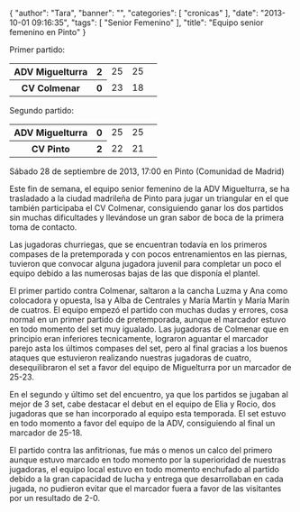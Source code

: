 {
  "author": "Tara",
  "banner": "",
  "categories": [
    "cronicas"
  ],
  "date": "2013-10-01 09:16:35",
  "tags": [
    "Senior Femenino"
  ],
  "title": "Equipo senior femenino en Pinto"
}

Primer partido:

<table>
  <tr>
	<th>ADV Miguelturra</th><th>2</th>
	<td>25</td><td>25</td><td></td>
  </tr>
  <tr>
	<th>CV Colmenar</th><th>0</th>
	<td>23</td><td>18</td><td></td>
  </tr>
</table>

Segundo partido:

<table>
  <tr>
	<th>ADV Miguelturra</th><th>0</th>
	<td>25</td><td>25</td><td></td>
  </tr>
  <tr>
	<th>CV Pinto</th><th>2</th>
	<td>22</td><td>21</td><td></td>
  </tr>
</table>

Sábado 28 de septiembre de 2013, 17:00 en Pinto (Comunidad de Madrid)

Este fin de semana, el equipo senior femenino de la ADV Miguelturra, se ha trasladado a la ciudad madrileña de Pinto para jugar un triangular en el que también participaba el CV Colmenar, consiguiendo ganar los dos partidos sin muchas dificultades y llevándose un gran sabor de boca de la primera toma de contacto.

Las jugadoras churriegas, que se encuentran todavía en los primeros compases de la pretemporada y con pocos entrenamientos en las piernas, tuvieron que convocar alguna jugadora juvenil para completar un poco el equipo debido a las numerosas bajas de las que disponía el plantel.

El primer partido contra Colmenar, saltaron a la cancha Luzma y Ana como colocadora y opuesta, Isa y Alba de Centrales y María Martín y María Marín de cuatros. El equipo empezó el partido con muchas dudas y errores, cosa normal en un primer partido de pretemporada, aunque el marcador estuvo en todo momento del set muy igualado. Las jugadoras de Colmenar que en principio eran inferiores tecnicamente, lograron aguantar el marcador parejo asta los últimos compases del set, pero al final gracias a los buenos ataques que estuvieron realizando nuestras jugadoras de cuatro, desequilibraron el set a favor del equipo de Miguelturra por un marcador de 25-23.

En el segundo y último set del encuentro, ya que los partidos se jugaban al mejor de 3 set, cabe destacar el debut en el equipo de Elia y Rocio, dos jugadoras que se han incorporado al equipo esta temporada. El set estuvo en todo momento a favor del equipo de la ADV, consiguiendo al final un marcador de 25-18.

El partido contra las anfitrionas, fue más o menos un calco del primero aunque estuvo marcado en todo momento por la superioridad de nuestras jugadoras, el equipo local estuvo en todo momento enchufado al partido debido a la gran capacidad de lucha y entrega que desarrollaban en cada jugada, no pudieron evitar que el marcador fuera a favor de las visitantes por  un resultado de 2-0.
